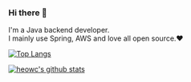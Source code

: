 ### Hi there 👋

I'm a Java backend developer.</br>
I mainly use Spring, AWS and love all open source.❤️

[![Top Langs](https://github-readme-stats.vercel.app/api/top-langs/?username=heowc&hide=html&layout=compact)](https://github.com/anuraghazra/github-readme-stats)

[![heowc's github stats](https://github-readme-stats.vercel.app/api?username=heowc&show_icons=true)](https://github.com/anuraghazra/github-readme-stats)

<!--
**heowc/heowc** is a ✨ _special_ ✨ repository because its `README.md` (this file) appears on your GitHub profile.

Here are some ideas to get you started:

- 🔭 I’m currently working on ...
- 🌱 I’m currently learning ...
- 👯 I’m looking to collaborate on ...
- 🤔 I’m looking for help with ...
- 💬 Ask me about ...
- 📫 How to reach me: ...
- 😄 Pronouns: ...
- ⚡ Fun fact: ...
-->
